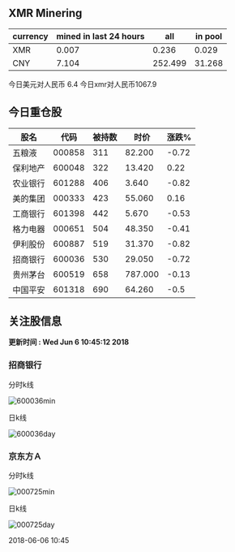## XMR Minering

|currency|mined in last 24 hours|all|in pool|
|---|---|---|---|
|XMR|0.007|0.236|0.029|
|CNY|7.104|252.499|31.268|

今日美元对人民币 6.4	今日xmr对人民币1067.9


## 今日重仓股 

|股名|代码|被持数|时价|涨跌%|
|---|---|---|---|---|
|五粮液|000858|311|82.200|-0.72|
|保利地产|600048|322|13.420|0.22|
|农业银行|601288|406|3.640|-0.82|
|美的集团|000333|423|55.060|0.16|
|工商银行|601398|442|5.670|-0.53|
|格力电器|000651|504|48.350|-0.41|
|伊利股份|600887|519|31.370|-0.82|
|招商银行|600036|530|29.050|-0.72|
|贵州茅台|600519|658|787.000|-0.13|
|中国平安|601318|690|64.260|-0.5|

## 关注股信息
**更新时间 : Wed Jun  6 10:45:12 2018**
### 招商银行 
分时k线

![600036min](http://image.sinajs.cn/newchart/min/n/sh600036.gif)

日k线

![600036day](http://image.sinajs.cn/newchart/daily/n/sh600036.gif)

### 京东方Ａ 
分时k线

![000725min](http://image.sinajs.cn/newchart/min/n/sz000725.gif)

日k线

![000725day](http://image.sinajs.cn/newchart/daily/n/sz000725.gif)

2018-06-06 10:45